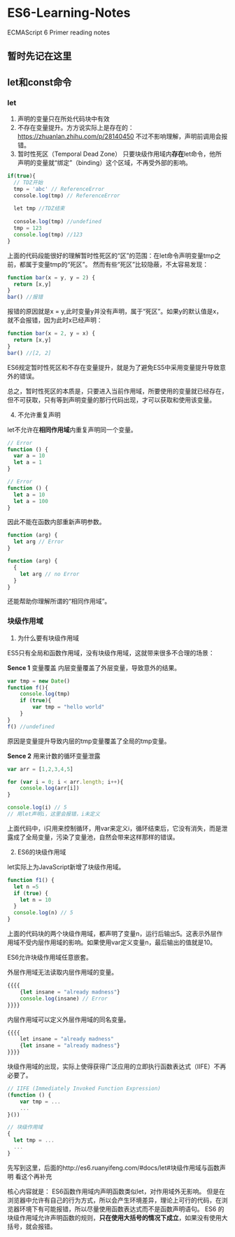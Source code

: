 # ES6-Learning-Notes
ECMAScript 6 Primer reading notes

## 暂时先记在这里 ##

## let和const命令 ##

### let ###

1. 声明的变量只在所处代码块中有效
2. 不存在变量提升。方方说实际上是存在的：https://zhuanlan.zhihu.com/p/28140450 不过不影响理解，声明前调用会报错。
3. 暂时性死区（Temporal Dead Zone）
只要块级作用域内**存在**let命令，他所声明的变量就“绑定”（binding）这个区域，不再受外部的影响。

```javascript
if(true){
  // TDZ开始
  tmp = 'abc' // ReferenceError
  console.log(tmp) // ReferenceError
  
  let tmp //TDZ结束
  
  console.log(tmp) //undefined
  tmp = 123
  console.log(tmp) //123
}
```

上面的代码段能很好的理解暂时性死区的“区”的范围：在let命令声明变量tmp之前，都属于变量tmp的“死区”。
然而有些“死区”比较隐蔽，不太容易发现：

```javascript
function bar(x = y, y = 2) {
  return [x,y]
}
bar() //报错
```
报错的原因就是x = y,此时变量y并没有声明，属于“死区”。如果y的默认值是x，就不会报错，因为此时x已经声明：

```javascript
function bar(x = 2, y = x) {
  return [x,y]
}
bar() //[2, 2]
```
ES6规定暂时性死区和不存在变量提升，就是为了避免ES5中采用变量提升导致意外的错误。

总之，暂时性死区的本质是，只要进入当前作用域，所要使用的变量就已经存在，但不可获取，只有等到声明变量的那行代码出现，才可以获取和使用该变量。

4. 不允许重复声明

let不允许在**相同作用域**内重复声明同一个变量。

```javascript
// Error
function () {
  var a = 10
  let a = 1
}

// Error
function () {
  let a = 10 
  let a = 100
}
```

因此不能在函数内部重新声明参数。

```javascript
function (arg) {
  let arg // Error
}

function (arg) {
  { 
    let arg // no Error
  }
}
```

还能帮助你理解所谓的“相同作用域”。

### 块级作用域 ###

1. 为什么要有块级作用域

ES5只有全局和函数作用域，没有块级作用域，这就带来很多不合理的场景：

**Sence 1** 变量覆盖
内层变量覆盖了外层变量，导致意外的结果。

```javascript
var tmp = new Date()
function f(){
	console.log(tmp)
	if (true){
		var tmp = "hello world"
	}
}
f() //undefined
```
原因是变量提升导致内层的tmp变量覆盖了全局的tmp变量。

**Sence 2** 用来计数的循环变量泄露

```javascript
var arr = [1,2,3,4,5]

for (var i = 0; i < arr.length; i++){
    console.log(arr[i])
}

console.log(i) // 5
// 用let声明i，这里会报错，i未定义
```
上面代码中，i只用来控制循环，用var来定义i，循环结束后，它没有消失，而是泄露成了全局变量，污染了变量池，自然会带来这样那样的错误。

2. ES6的块级作用域

let实际上为JavaScript新增了块级作用域。

```javascript
function f1() {
  let n =5
  if (true) {
    let n = 10
  }
  console.log(n) // 5
}
```
上面的代码块的两个块级作用域，都声明了变量n，运行后输出5。这表示外层作用域不受内层作用域的影响。如果使用var定义变量n，最后输出的值就是10。

ES6允许块级作用域任意嵌套。

外层作用域无法读取内层作用域的变量。

```javascript
{{{{
    {let insane = "already madness"}
    console.log(insane) // Error
}}}}
```

内层作用域可以定义外层作用域的同名变量。

```javascript
{{{{
    let insane = "already madness"
    {let insane = "already madness"}
}}}}
```
块级作用域的出现，实际上使得获得广泛应用的立即执行函数表达式（IIFE）不再必要了。

```javascript
// IIFE (Immediately Invoked Function Expression)
(function () {
    var tmp = ...
    ...
}())

// 块级作用域
{
  let tmp = ...
  ...
}

```
先写到这里，后面的http://es6.ruanyifeng.com/#docs/let#块级作用域与函数声明 看这个再补充

核心内容就是：
ES6函数作用域内声明函数类似let，对作用域外无影响。
但是在浏览器中允许有自己的行为方式，所以会产生环境差异，理论上可行的代码，在浏览器环境下有可能报错，所以尽量使用函数表达式而不是函数声明语句。
ES6 的块级作用域允许声明函数的规则，**只在使用大括号的情况下成立**，如果没有使用大括号，就会报错。

```javascript
```

